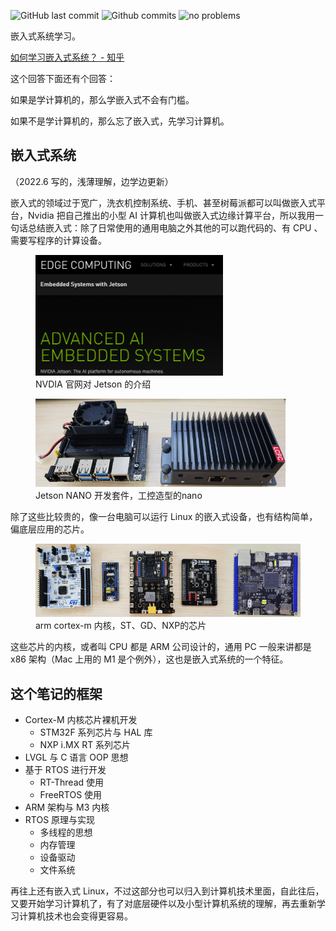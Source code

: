 
![GitHub last commit](https://badgen.net/github/last-commit/Meng2025/embedded-system/main)
![Github commits](https://badgen.net/github/commits/Meng2025/embedded-system/main)
![no problems](https://badgen.net/badge/no%20problem/(maybe)/red)

嵌入式系统学习。

[如何学习嵌入式系统？ - 知乎](https://www.zhihu.com/question/19688487/answer/32217959)

这个回答下面还有个回答：

如果是学计算机的，那么学嵌入式不会有门槛。

如果不是学计算机的，那么忘了嵌入式，先学习计算机。

## 嵌入式系统

（2022.6 写的，浅薄理解，边学边更新）

嵌入式的领域过于宽广，洗衣机控制系统、手机、甚至树莓派都可以叫做嵌入式平台，Nvidia 把自己推出的小型 AI 计算机也叫做嵌入式边缘计算平台，所以我用一句话总结嵌入式：除了日常使用的通用电脑之外其他的可以跑代码的、有 CPU 、需要写程序的计算设备。

<figure>
  <img src="./assets/images/nvdia.png" width=300 >
  <figcaption>
  NVDIA 官网对 Jetson 的介绍
  </figcaption>
</figure>

<figure>
  <img src="./assets/images/jetson.png" width=400 >
  <figcaption>
  Jetson NANO 开发套件，工控造型的nano
  </figcaption>
</figure>

除了这些比较贵的，像一台电脑可以运行 Linux 的嵌入式设备，也有结构简单，偏底层应用的芯片。

<figure>
  <img src="./assets/images/arm.png" width=500 >
  <figcaption>
  arm cortex-m 内核，ST、GD、NXP的芯片
  </figcaption>
</figure>

这些芯片的内核，或者叫 CPU 都是 ARM 公司设计的，通用 PC 一般来讲都是 x86 架构（Mac 上用的 M1 是个例外），这也是嵌入式系统的一个特征。

## 这个笔记的框架

- Cortex-M 内核芯片裸机开发
  - STM32F 系列芯片与 HAL 库
  - NXP i.MX RT 系列芯片
- LVGL 与 C 语言 OOP 思想
- 基于 RTOS 进行开发
  - RT-Thread 使用
  - FreeRTOS 使用 
- ARM 架构与 M3 内核
- RTOS 原理与实现
  - 多线程的思想
  - 内存管理
  - 设备驱动
  - 文件系统


再往上还有嵌入式 Linux，不过这部分也可以归入到计算机技术里面，自此往后，又要开始学习计算机了，有了对底层硬件以及小型计算机系统的理解，再去重新学习计算机技术也会变得更容易。


